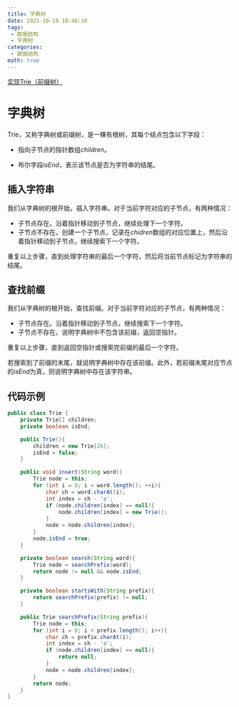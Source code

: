 ```yaml
---
title: 字典树
date: 2021-10-19 18:46:10
tags:
 - 数据结构
 - 字典树
categories:
 - 数据结构
math: true
---
```


[实现Trie（前缀树）](https://leetcode-cn.com/problems/implement-trie-prefix-tree/)

# 字典树

Trie，又称字典树或前缀树，是一棵有根树，其每个结点包含以下字段：

* 指向子节点的指针数组$children$。

* 布尔字段$isEnd$，表示该节点是否为字符串的结尾。

<!-- more -->

## 插入字符串

我们从字典树的根开始，插入字符串。对于当前字符对应的子节点，有两种情况：

* 子节点存在。沿着指针移动到子节点，继续处理下一个字符。
* 子节点不存在。创建一个子节点，记录在$chidren$数组的对应位置上，然后沿着指针移动到子节点，继续搜索下一个字符。

重复以上步骤，直到处理字符串的最后一个字符，然后将当前节点标记为字符串的结尾。

## 查找前缀

我们从字典树的根开始，查找前缀。对于当前字符对应的子节点，有两种情况：

* 子节点存在。沿着指针移动到子节点，继续搜索下一个字符。
* 子节点不存在。说明字典树中不包含该前缀，返回空指针。

重复以上步骤，直到返回空指针或搜索完前缀的最后一个字符。

若搜索到了前缀的末尾，就说明字典树中存在该前缀。此外，若前缀末尾对应节点的$isEnd$为真，则说明字典树中存在该字符串。

## 代码示例

```java
public class Trie {
    private Trie[] children;
    private boolean isEnd;

    public Trie(){
        children = new Trie[26];
        isEnd = false;
    }

    public void insert(String word){
        Trie node = this;
        for (int i = 0; i < word.length(); ++i){
            char ch = word.charAt(i);
            int index = ch - 'a';
            if (node.children[index] == null){
                node.children[index] = new Trie();
            }
            node = node.children[index];
        }
        node.isEnd = true;
    }

    private boolean search(String word){
        Trie node = searchPrefix(word);
        return node != null && node.isEnd;
    }

    private boolean startsWith(String prefix){
        return searchPrefix(prefix) != null;
    }

    public Trie searchPrefix(String prefix){
        Trie node = this;
        for (int i = 0; i < prefix.length(); i++){
            char ch = prefix.charAt(i);
            int index = ch - 'a';
            if (node.children[index] == null){
                return null;
            }
            node = node.children[index];
        }
        return node;
    }
}
```

  
